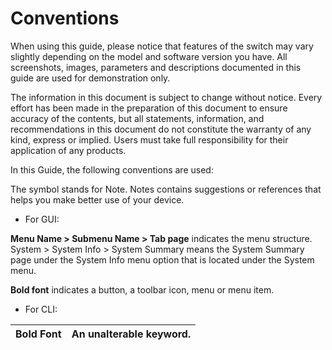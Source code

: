 # Conventions

When using this guide, please notice that features of the switch may vary slightly depending on the model and software version you have. All screenshots, images, parameters and descriptions documented in this guide are used for demonstration only.

The information in this document is subject to change without notice. Every effort has been made in the preparation of this document to ensure accuracy of the contents, but all statements, information, and recommendations in this document do not constitute the warranty of any kind, express or implied. Users must take full responsibility for their application of any products.

In this Guide, the following conventions are used:

The symbol stands for Note. Notes contains suggestions or references that helps you make better use of your device.

<ul class="square">
  <li>For GUI:</li>
</ul>

**Menu Name &gt; Submenu Name &gt; Tab page** indicates the menu structure. System &gt; System Info &gt; System Summary means the System Summary page under the System Info menu option that is located under the System menu.

**Bold font** indicates a button, a toolbar icon, menu or menu item.

* For CLI:

| Bold Font | An unalterable keyword. |
| :--- | :--- |




